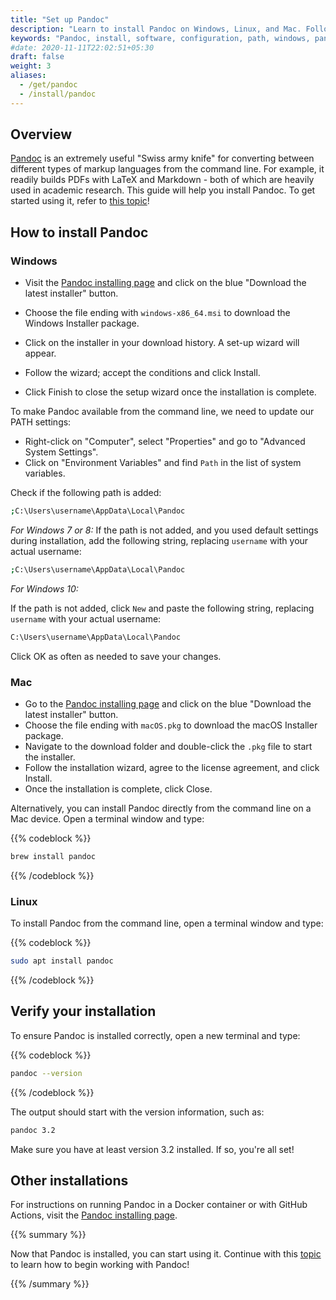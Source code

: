 ```yaml
---
title: "Set up Pandoc"
description: "Learn to install Pandoc on Windows, Linux, and Mac. Follow the tutorial to add Pandoc to the path and to check the Pandoc version"
keywords: "Pandoc, install, software, configuration, path, windows, pandoc version"
#date: 2020-11-11T22:02:51+05:30
draft: false
weight: 3
aliases:
  - /get/pandoc
  - /install/pandoc
---
```


## Overview 

[Pandoc](https://www.pandoc.org/) is an extremely useful "Swiss army knife" for converting between different types of markup languages from the command line. For example, it readily builds PDFs with LaTeX and Markdown - both of which are heavily used in academic research. This guide will help you install Pandoc. To get started using it, refer to [this topic](/pandoc)!

## How to install Pandoc

### Windows

- Visit the [Pandoc installing page](https://www.pandoc.org/installing.html) and click on the blue "Download the latest installer" button. 

- Choose the file ending with `windows-x86_64.msi` to download the Windows Installer package. 
- Click on the installer in your download history. A set-up wizard will appear.
- Follow the wizard; accept the conditions and click Install. 
- Click Finish to close the setup wizard once the installation is complete. 

To make Pandoc available from the command line, we need to update our PATH settings:

- Right-click on "Computer", select "Properties" and go to "Advanced System Settings".
- Click on "Environment Variables" and find `Path` in the list of system variables.

Check if the following path is added:

```bash
;C:\Users\username\AppData\Local\Pandoc
```

*For Windows 7 or 8:*
If the path is not added, and you used default settings during installation, add the following string, replacing `username` with your actual username:

```bash
;C:\Users\username\AppData\Local\Pandoc
```

*For Windows 10:*

If the path is not added, click `New` and paste the following string, replacing `username` with your actual username:

```bash
C:\Users\username\AppData\Local\Pandoc
```

Click OK as often as needed to save your changes.


### Mac

- Go to the [Pandoc installing page](https://www.pandoc.org/installing.html) and click on the blue "Download the latest installer" button. 
- Choose the file ending with `macOS.pkg` to download the macOS Installer package. 
- Navigate to the download folder and double-click the `.pkg` file to start the installer. 
- Follow the installation wizard, agree to the license agreement, and click Install.
- Once the installation is complete, click Close.

Alternatively, you can install Pandoc directly from the command line on a Mac device. Open a terminal window and type:

{{% codeblock %}}
```bash
brew install pandoc
```
{{% /codeblock %}}


### Linux

To install Pandoc from the command line, open a terminal window and type:

{{% codeblock %}}
```bash
sudo apt install pandoc
```
{{% /codeblock %}}


## Verify your installation

To ensure Pandoc is installed correctly, open a new terminal and type:


{{% codeblock %}}
```bash
pandoc --version
```
{{% /codeblock %}}

The output should start with the version information, such as:

```bash
pandoc 3.2

```
Make sure you have at least version 3.2 installed. 
If so, you're all set!


## Other installations

For instructions on running Pandoc in a Docker container or with GitHub Actions, visit the [Pandoc installing page](https://www.pandoc.org/installing.html).


{{% summary %}}

Now that Pandoc is installed, you can start using it. Continue with this [topic](/pandoc) to learn how to begin working with Pandoc!

{{% /summary %}}



